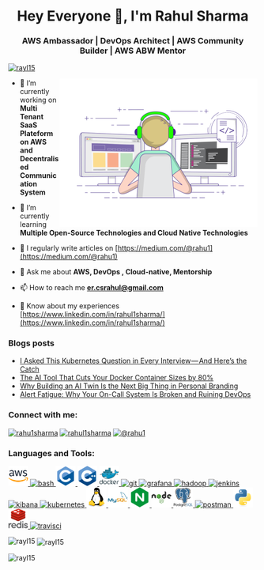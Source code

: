<h1 align="center">Hey Everyone 👋, I'm Rahul Sharma</h1>
<h3 align="center">AWS Ambassador | DevOps Architect | AWS Community Builder | AWS ABW Mentor </h3>

<p align="left"> <a href="https://github.com/ryo-ma/github-profile-trophy"><img src="https://github-profile-trophy.vercel.app/?username=rayl15" alt="rayl15" /></a> </p>

<img align="right" alt="Coding" width="400" src="https://raw.githubusercontent.com/devSouvik/devSouvik/master/gif3.gif">

- 🔭 I’m currently working on **Multi Tenant SaaS Plateform on AWS and Decentralised Communication System**

- 🌱 I’m currently learning **Multiple Open-Source Technologies and Cloud Native Technologies**

- 📝 I regularly write articles on [https://medium.com/@rahu1](https://medium.com/@rahu1)

- 💬 Ask me about **AWS, DevOps , Cloud-native, Mentorship**

- 📫 How to reach me **er.csrahul@gmail.com**

- 📄 Know about my experiences [https://www.linkedin.com/in/rahul1sharma/](https://www.linkedin.com/in/rahul1sharma/)

### Blogs posts
<!-- BLOG-POST-LIST:START -->
- [I Asked This Kubernetes Question in Every Interview — And Here’s the Catch](https://levelup.gitconnected.com/i-asked-this-kubernetes-question-in-every-interview-and-heres-the-catch-6d37cc7cb7a5?source=rss-e4bb6f9c6d4d------2)
- [The AI Tool That Cuts Your Docker Container Sizes by 80%](https://generativeai.pub/the-ai-tool-that-cuts-your-docker-container-sizes-by-80-08cf1644cf34?source=rss-e4bb6f9c6d4d------2)
- [Why Building an AI Twin Is the Next Big Thing in Personal Branding](https://generativeai.pub/why-building-an-ai-twin-is-the-next-big-thing-in-personal-branding-e69b6d8162ad?source=rss-e4bb6f9c6d4d------2)
- [Alert Fatigue: Why Your On-Call System Is Broken and Ruining DevOps](https://levelup.gitconnected.com/alert-fatigue-why-your-on-call-system-is-broken-and-ruining-devops-71aba27c5680?source=rss-e4bb6f9c6d4d------2)
<!-- BLOG-POST-LIST:END -->

<h3 align="left">Connect with me:</h3>
<p align="left">
<a href="https://twitter.com/rahu1sharma" target="blank"><img align="center" src="https://raw.githubusercontent.com/rahuldkjain/github-profile-readme-generator/master/src/images/icons/Social/twitter.svg" alt="rahu1sharma" height="30" width="40" /></a>
<a href="https://linkedin.com/in/rahul1sharma" target="blank"><img align="center" src="https://raw.githubusercontent.com/rahuldkjain/github-profile-readme-generator/master/src/images/icons/Social/linked-in-alt.svg" alt="rahul1sharma" height="30" width="40" /></a>
<a href="https://medium.com/@rahu1" target="blank"><img align="center" src="https://raw.githubusercontent.com/rahuldkjain/github-profile-readme-generator/master/src/images/icons/Social/medium.svg" alt="@rahu1" height="30" width="40" /></a>
</p>

<h3 align="left">Languages and Tools:</h3>
<p align="left"> <a href="https://aws.amazon.com" target="_blank" rel="noreferrer"> <img src="https://raw.githubusercontent.com/devicons/devicon/master/icons/amazonwebservices/amazonwebservices-original-wordmark.svg" alt="aws" width="40" height="40"/> </a> <a href="https://www.gnu.org/software/bash/" target="_blank" rel="noreferrer"> <img src="https://www.vectorlogo.zone/logos/gnu_bash/gnu_bash-icon.svg" alt="bash" width="40" height="40"/> </a> <a href="https://www.cprogramming.com/" target="_blank" rel="noreferrer"> <img src="https://raw.githubusercontent.com/devicons/devicon/master/icons/c/c-original.svg" alt="c" width="40" height="40"/> </a> <a href="https://www.w3schools.com/cpp/" target="_blank" rel="noreferrer"> <img src="https://raw.githubusercontent.com/devicons/devicon/master/icons/cplusplus/cplusplus-original.svg" alt="cplusplus" width="40" height="40"/> </a> <a href="https://www.docker.com/" target="_blank" rel="noreferrer"> <img src="https://raw.githubusercontent.com/devicons/devicon/master/icons/docker/docker-original-wordmark.svg" alt="docker" width="40" height="40"/> </a> <a href="https://git-scm.com/" target="_blank" rel="noreferrer"> <img src="https://www.vectorlogo.zone/logos/git-scm/git-scm-icon.svg" alt="git" width="40" height="40"/> </a> <a href="https://grafana.com" target="_blank" rel="noreferrer"> <img src="https://www.vectorlogo.zone/logos/grafana/grafana-icon.svg" alt="grafana" width="40" height="40"/> </a> <a href="https://hadoop.apache.org/" target="_blank" rel="noreferrer"> <img src="https://www.vectorlogo.zone/logos/apache_hadoop/apache_hadoop-icon.svg" alt="hadoop" width="40" height="40"/> </a> <a href="https://www.jenkins.io" target="_blank" rel="noreferrer"> <img src="https://www.vectorlogo.zone/logos/jenkins/jenkins-icon.svg" alt="jenkins" width="40" height="40"/> </a> <a href="https://www.elastic.co/kibana" target="_blank" rel="noreferrer"> <img src="https://www.vectorlogo.zone/logos/elasticco_kibana/elasticco_kibana-icon.svg" alt="kibana" width="40" height="40"/> </a> <a href="https://kubernetes.io" target="_blank" rel="noreferrer"> <img src="https://www.vectorlogo.zone/logos/kubernetes/kubernetes-icon.svg" alt="kubernetes" width="40" height="40"/> </a> <a href="https://www.linux.org/" target="_blank" rel="noreferrer"> <img src="https://raw.githubusercontent.com/devicons/devicon/master/icons/linux/linux-original.svg" alt="linux" width="40" height="40"/> </a> <a href="https://www.mysql.com/" target="_blank" rel="noreferrer"> <img src="https://raw.githubusercontent.com/devicons/devicon/master/icons/mysql/mysql-original-wordmark.svg" alt="mysql" width="40" height="40"/> </a> <a href="https://www.nginx.com" target="_blank" rel="noreferrer"> <img src="https://raw.githubusercontent.com/devicons/devicon/master/icons/nginx/nginx-original.svg" alt="nginx" width="40" height="40"/> </a> <a href="https://nodejs.org" target="_blank" rel="noreferrer"> <img src="https://raw.githubusercontent.com/devicons/devicon/master/icons/nodejs/nodejs-original-wordmark.svg" alt="nodejs" width="40" height="40"/> </a> <a href="https://www.postgresql.org" target="_blank" rel="noreferrer"> <img src="https://raw.githubusercontent.com/devicons/devicon/master/icons/postgresql/postgresql-original-wordmark.svg" alt="postgresql" width="40" height="40"/> </a> <a href="https://postman.com" target="_blank" rel="noreferrer"> <img src="https://www.vectorlogo.zone/logos/getpostman/getpostman-icon.svg" alt="postman" width="40" height="40"/> </a> <a href="https://www.python.org" target="_blank" rel="noreferrer"> <img src="https://raw.githubusercontent.com/devicons/devicon/master/icons/python/python-original.svg" alt="python" width="40" height="40"/> </a> <a href="https://redis.io" target="_blank" rel="noreferrer"> <img src="https://raw.githubusercontent.com/devicons/devicon/master/icons/redis/redis-original-wordmark.svg" alt="redis" width="40" height="40"/> </a> <a href="https://travis-ci.org" target="_blank" rel="noreferrer"> <img src="https://www.vectorlogo.zone/logos/travis-ci/travis-ci-icon.svg" alt="travisci" width="40" height="40"/> </a> </p>

<p><img align="left" src="https://github-readme-stats.vercel.app/api/top-langs?username=rayl15&show_icons=true&locale=en&layout=compact" alt="rayl15" /></p>

<p>&nbsp;<img align="center" src="https://github-readme-stats.vercel.app/api?username=rayl15&show_icons=true&locale=en" alt="rayl15" /></p>

<p><img align="center" src="https://github-readme-streak-stats.herokuapp.com/?user=rayl15&" alt="rayl15" /></p>

